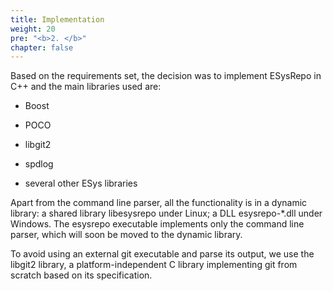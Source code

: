 ```yaml
---
title: Implementation
weight: 20
pre: "<b>2. </b>"
chapter: false
---
```


Based on the requirements set, the decision was to implement ESysRepo in C++ and the main libraries
used are:

* Boost

* POCO

* libgit2

* spdlog

* several other ESys libraries

Apart from the command line parser, all the functionality is in a dynamic library: a shared library
libesysrepo under Linux; a DLL esysrepo-*.dll under Windows. The esysrepo executable implements
only the command line parser, which will soon be moved to the dynamic library.

To avoid using an external git executable and parse its output, we use the libgit2 library, a
platform-independent C library implementing git from scratch based on its specification. 


